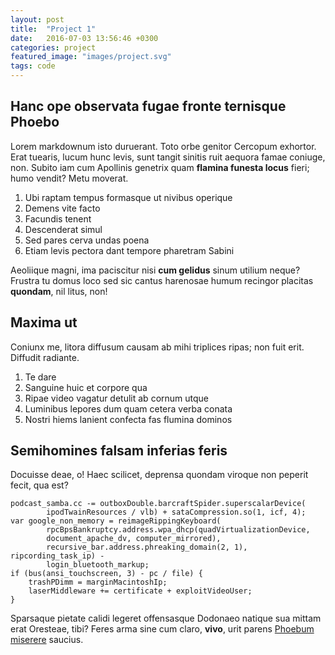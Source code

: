 ```yaml
---
layout: post
title:  "Project 1"
date:   2016-07-03 13:56:46 +0300
categories: project
featured_image: "images/project.svg"
tags: code
---
```


## Hanc ope observata fugae fronte ternisque Phoebo

Lorem markdownum isto duruerant. Toto orbe genitor Cercopum exhortor. Erat
tuearis, lucum hunc levis, sunt tangit sinitis ruit aequora famae coniuge, non.
Subito iam cum Apollinis genetrix quam **flamina funesta locus** fieri; humo
vendit? Metu moverat.

1. Ubi raptam tempus formasque ut nivibus operique
2. Demens vite facto
3. Facundis tenent
4. Descenderat simul
5. Sed pares cerva undas poena
6. Etiam levis pectora dant tempore pharetram Sabini

Aeoliique magni, ima paciscitur nisi **cum gelidus** sinum utilium neque?
Frustra tu domus loco sed sic cantus harenosae humum recingor placitas
**quondam**, nil litus, non!

## Maxima ut

Coniunx me, litora diffusum causam ab mihi triplices ripas; non fuit erit.
Diffudit radiante.

1. Te dare
2. Sanguine huic et corpore qua
3. Ripae video vagatur detulit ab cornum utque
4. Luminibus lepores dum quam cetera verba conata
5. Nostri hiems lanient confecta fas flumina dominos

## Semihomines falsam inferias feris

Docuisse deae, o! Haec scilicet, deprensa quondam viroque non peperit fecit, qua
est?

    podcast_samba.cc -= outboxDouble.barcraftSpider.superscalarDevice(
            ipodTwainResources / vlb) + sataCompression.so(1, icf, 4);
    var google_non_memory = reimageRippingKeyboard(
            rpcBpsBankruptcy.address.wpa_dhcp(quadVirtualizationDevice,
            document_apache_dv, computer_mirrored),
            recursive_bar.address.phreaking_domain(2, 1), ripcording_task_ip) -
            login_bluetooth_markup;
    if (bus(ansi_touchscreen, 3) - pc / file) {
        trashPDimm = marginMacintoshIp;
        laserMiddleware += certificate + exploitVideoUser;
    }

Sparsaque pietate calidi legeret offensasque Dodonaeo natique sua mittam erat
Oresteae, tibi? Feres arma sine cum claro, **vivo**, urit parens [Phoebum
miserere](http://www.docti.org/effectum) saucius.